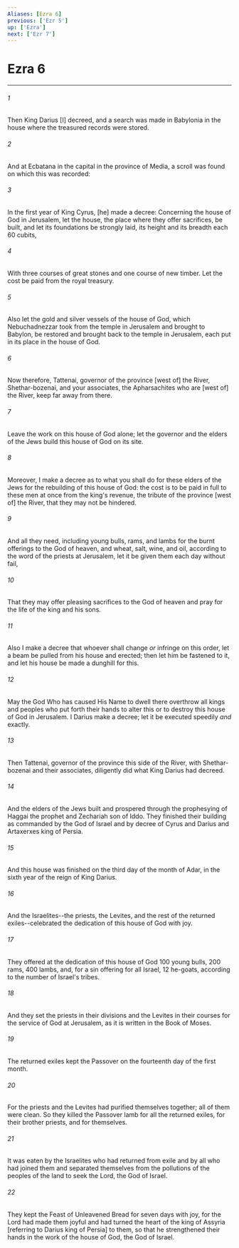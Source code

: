 ```yaml
---
Aliases: [Ezra 6]
previous: ['Ezr 5']
up: ['Ezra']
next: ['Ezr 7']
---
```

# Ezra 6

***














###### 1 






Then King Darius [I] decreed, and a search was made in Babylonia in the house where the treasured records were stored. 













###### 2 






And at Ecbatana in the capital in the province of Media, a scroll was found on which this was recorded: 













###### 3 






In the first year of King Cyrus, [he] made a decree: Concerning the house of God in Jerusalem, let the house, the place where they offer sacrifices, be built, and let its foundations be strongly laid, its height and its breadth each 60 cubits, 













###### 4 






With three courses of great stones and one course of new timber. Let the cost be paid from the royal treasury. 













###### 5 






Also let the gold and silver vessels of the house of God, which Nebuchadnezzar took from the temple in Jerusalem and brought to Babylon, be restored and brought back to the temple in Jerusalem, each put in its place in the house of God. 













###### 6 






Now therefore, Tattenai, governor of the province [west of] the River, Shethar-bozenai, and your associates, the Apharsachites who are [west of] the River, keep far away from there. 













###### 7 






Leave the work on this house of God alone; let the governor and the elders of the Jews build this house of God on its site. 













###### 8 






Moreover, I make a decree as to what you shall do for these elders of the Jews for the rebuilding of this house of God: the cost is to be paid in full to these men at once from the king's revenue, the tribute of the province [west of] the River, that they may not be hindered. 













###### 9 






And all they need, including young bulls, rams, and lambs for the burnt offerings to the God of heaven, and wheat, salt, wine, and oil, according to the word of the priests at Jerusalem, let it be given them each day without fail, 













###### 10 






That they may offer pleasing sacrifices to the God of heaven and pray for the life of the king and his sons. 













###### 11 






Also I make a decree that whoever shall change _or_ infringe on this order, let a beam be pulled from his house and erected; then let him be fastened to it, and let his house be made a dunghill for this. 













###### 12 






May the God Who has caused His Name to dwell there overthrow all kings and peoples who put forth their hands to alter this or to destroy this house of God in Jerusalem. I Darius make a decree; let it be executed speedily _and_ exactly. 













###### 13 






Then Tattenai, governor of the province this side of the River, with Shethar-bozenai and their associates, diligently did what King Darius had decreed. 













###### 14 






And the elders of the Jews built and prospered through the prophesying of Haggai the prophet and Zechariah son of Iddo. They finished their building as commanded by the God of Israel and by decree of Cyrus and Darius and Artaxerxes king of Persia. 













###### 15 






And this house was finished on the third day of the month of Adar, in the sixth year of the reign of King Darius. 













###### 16 






And the Israelites--the priests, the Levites, and the rest of the returned exiles--celebrated the dedication of this house of God with joy. 













###### 17 






They offered at the dedication of this house of God 100 young bulls, 200 rams, 400 lambs, and, for a sin offering for all Israel, 12 he-goats, according to the number of Israel's tribes. 













###### 18 






And they set the priests in their divisions and the Levites in their courses for the service of God at Jerusalem, as it is written in the Book of Moses. 













###### 19 






The returned exiles kept the Passover on the fourteenth day of the first month. 













###### 20 






For the priests and the Levites had purified themselves together; all of them were clean. So they killed the Passover lamb for all the returned exiles, for their brother priests, and for themselves. 













###### 21 






It was eaten by the Israelites who had returned from exile and by all who had joined them and separated themselves from the pollutions of the peoples of the land to seek the Lord, the God of Israel. 













###### 22 






They kept the Feast of Unleavened Bread for seven days with joy, for the Lord had made them joyful and had turned the heart of the king of Assyria [referring to Darius king of Persia] to them, so that he strengthened their hands in the work of the house of God, the God of Israel.
